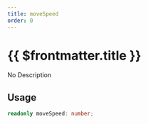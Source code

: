 ```yaml
---
title: moveSpeed
order: 0
---
```


# {{ $frontmatter.title }}

No Description

## Usage

```ts
readonly moveSpeed: number;
```
